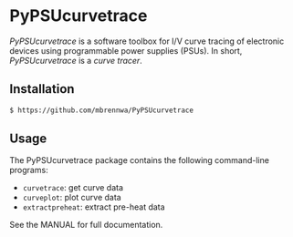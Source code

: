 # PyPSUcurvetrace
*PyPSUcurvetrace* is a software toolbox for I/V curve tracing of electronic devices using programmable power supplies (PSUs). In short, *PyPSUcurvetrace* is a *curve tracer*.

## Installation

```bash
$ https://github.com/mbrennwa/PyPSUcurvetrace
```

## Usage
The PyPSUcurvetrace package contains the following command-line programs:
* `curvetrace`: get curve data
* `curveplot`: plot curve data
* `extractpreheat`: extract pre-heat data

See the MANUAL for full documentation.

